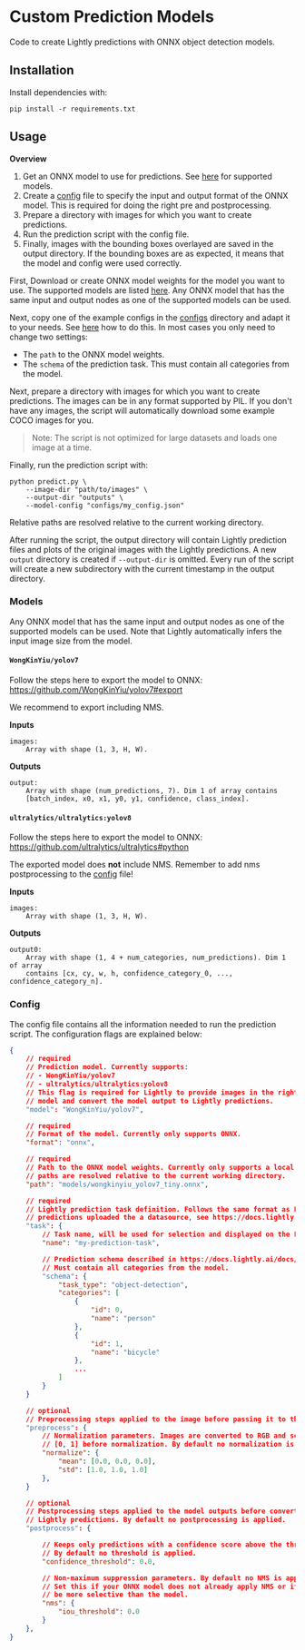 # Custom Prediction Models

Code to create Lightly predictions with ONNX object detection models.


## Installation
Install dependencies with:
```
pip install -r requirements.txt
```


## Usage

**Overview**

1. Get an ONNX model to use for predictions. See [here](#models) for supported models.
2. Create a [config](#config) file to specify the input and output format of the ONNX
    model. This is required for doing the right pre and postprocessing.
3. Prepare a directory with images for which you want to create predictions.
4. Run the prediction script with the config file.
5. Finally, images with the bounding boxes overlayed are saved in the output directory.
    If the bounding boxes are as expected, it means that the model and config were used
    correctly.

First, Download or create ONNX model weights for the model you want to use. The
supported models are listed [here](#models). Any ONNX model that has the same input and
output nodes as one of the supported models can be used.

Next, copy one of the example configs in the [configs](configs) directory and adapt it
to your needs. See [here](#config) how to do this. In most cases you only need to change
two settings:
* The `path` to the ONNX model weights.
* The `schema` of the prediction task. This must contain all categories from the model.

Next, prepare a directory with images for which you want to create predictions. The
images can be in any format supported by PIL. If you don't have any images, the script
will automatically download some example COCO images for you.
> Note: The script is not optimized for large datasets and loads one image at a time.

Finally, run the prediction script with:
```
python predict.py \
    --image-dir "path/to/images" \
    --output-dir "outputs" \
    --model-config "configs/my_config.json"
```

Relative paths are resolved relative to the current working directory.

After running the script, the output directory will contain Lightly prediction files and
plots of the original images with the Lightly predictions. A new `output` directory is
created if `--output-dir` is omitted. Every run of the script will create a new
subdirectory with the current timestamp in the output directory.


### Models

Any ONNX model that has the same input and output nodes as one of the supported models
can be used. Note that Lightly automatically infers the input image size from the model.


#### `WongKinYiu/yolov7`

Follow the steps here to export the model to ONNX: https://github.com/WongKinYiu/yolov7#export

We recommend to export including NMS.

**Inputs**
```
images:
    Array with shape (1, 3, H, W).
```

**Outputs**
```
output:
    Array with shape (num_predictions, 7). Dim 1 of array contains
    [batch_index, x0, x1, y0, y1, confidence, class_index].
```

#### `ultralytics/ultralytics:yolov8`

Follow the steps here to export the model to ONNX: https://github.com/ultralytics/ultralytics#python

The exported model does **not** include NMS. Remember to add nms postprocessing to the
[config](#config) file!

**Inputs**
```
images:
    Array with shape (1, 3, H, W).
```
**Outputs**
```
output0:
    Array with shape (1, 4 + num_categories, num_predictions). Dim 1 of array
    contains [cx, cy, w, h, confidence_category_0, ..., confidence_category_n].
```


### Config

The config file contains all the information needed to run the prediction script. The
configuration flags are explained below:
```json
{
    // required
    // Prediction model. Currently supports:
    // - WongKinYiu/yolov7
    // - ultralytics/ultralytics:yolov8
    // This flag is required for Lightly to provide images in the right format to the
    // model and convert the model output to Lightly predictions.
    "model": "WongKinYiu/yolov7",

    // required
    // Format of the model. Currently only supports ONNX.
    "format": "onnx",

    // required
    // Path to the ONNX model weights. Currently only supports a local path. Relative 
    // paths are resolved relative to the current working directory.
    "path": "models/wongkinyiu_yolov7_tiny.onnx",

    // required
    // Lightly prediction task definition. Follows the same format as Lightly
    // predictions uploaded the a datasource, see https://docs.lightly.ai/docs/prediction-format
    "task": {
        // Task name, will be used for selection and displayed on the Lightly Platform.
        "name": "my-prediction-task",

        // Prediction schema described in https://docs.lightly.ai/docs/prediction-format#prediction-schema
        // Must contain all categories from the model.
        "schema": {
            "task_type": "object-detection",
            "categories": [
                {
                    "id": 0,
                    "name": "person"
                },
                {
                    "id": 1,
                    "name": "bicycle"
                },
                ...
            ]
        }
    }

    // optional
    // Preprocessing steps applied to the image before passing it to the model.
    "preprocess": {
        // Normalization parameters. Images are converted to RGB and scaled to
        // [0, 1] before normalization. By default no normalization is applied.
        "normalize": {
            "mean": [0.0, 0.0, 0.0],
            "std": [1.0, 1.0, 1.0]
        },
    }

    // optional
    // Postprocessing steps applied to the model outputs before converting them to
    // Lightly predictions. By default no postprocessing is applied.
    "postprocess": {

        // Keeps only predictions with a confidence score above the threshold.
        // By default no threshold is applied.
        "confidence_threshold": 0.0,

        // Non-maximum suppression parameters. By default no NMS is applied.
        // Set this if your ONNX model does not already apply NMS or if you want to
        // be more selective than the model.
        "nms": {
            "iou_threshold": 0.0
        }
    },
}
```